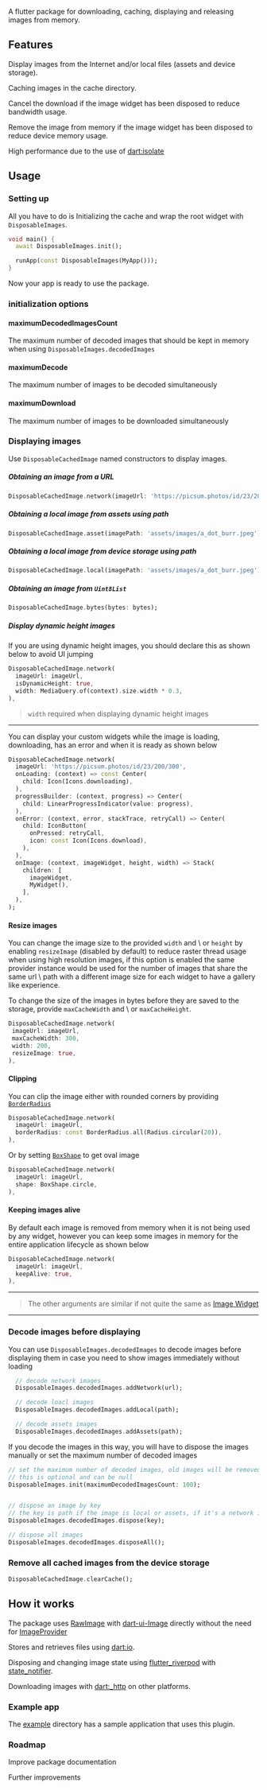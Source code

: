 A flutter package for downloading, caching, displaying and releasing images from memory.

## Features

Display images from the Internet and/or local files (assets and device storage).

Caching images in the cache directory.

Cancel the download if the image widget has been disposed to reduce bandwidth usage.

Remove the image from memory if the image widget has been disposed to reduce device memory usage.

High performance due to the use of [dart:isolate](https://api.dart.dev/stable/2.16.2/dart-isolate/dart-isolate-library.html)

## Usage

### Setting up

All you have to do is Initializing the cache and wrap the root widget with `DisposableImages`.

```dart
void main() {
  await DisposableImages.init();

  runApp(const DisposableImages(MyApp()));
}
```

Now your app is ready to use the package.

### initialization options

#### maximumDecodedImagesCount
The maximum number of decoded images that should be kept in memory when using `DisposableImages.decodedImages`

#### maximumDecode
The maximum number of images to be decoded simultaneously

#### maximumDownload
The maximum number of images to be downloaded simultaneously

### Displaying images

Use `DisposableCachedImage` named constructors to display images.

##### Obtaining an image from a URL

```dart
DisposableCachedImage.network(imageUrl: 'https://picsum.photos/id/23/200/300');
```

##### Obtaining a local image from assets using path

```dart
DisposableCachedImage.asset(imagePath: 'assets/images/a_dot_burr.jpeg');
```

##### Obtaining a local image from device storage using path

```dart
DisposableCachedImage.local(imagePath: 'assets/images/a_dot_burr.jpeg');
```

##### Obtaining an image from `Uint8List`

```dart
DisposableCachedImage.bytes(bytes: bytes);
```

##### Display dynamic height images

If you are using dynamic height images, you should declare this as shown below to avoid UI jumping

```dart
DisposableCachedImage.network(
  imageUrl: imageUrl,
  isDynamicHeight: true,
  width: MediaQuery.of(context).size.width * 0.3,
),
```

> `width` required when displaying dynamic height images

---

You can display your custom widgets while the image is loading, downloading, has an error and when it is ready as shown below

```dart
DisposableCachedImage.network(
  imageUrl: 'https://picsum.photos/id/23/200/300',
  onLoading: (context) => const Center(
    child: Icon(Icons.downloading),
  ),
  progressBuilder: (context, progress) => Center(
    child: LinearProgressIndicator(value: progress),
  ),
  onError: (context, error, stackTrace, retryCall) => Center(
    child: IconButton(
      onPressed: retryCall,
      icon: const Icon(Icons.download),
    ),
  ),
  onImage: (context, imageWidget, height, width) => Stack(
    children: [
      imageWidget,
      MyWidget(),
    ],
  ),
);
```

#### Resize images

You can change the image size to the provided `width` and \ or `height` by enabling `resizeImage` (disabled by default) to reduce raster thread usage when using high resolution images, if this option is enabled the same provider instance would be used for the number of images that share the same url \ path with a different image size for each widget to have a gallery like experience.

To change the size of the images in bytes before they are saved to the storage, provide `maxCacheWidth` and \ or `maxCacheHeight`.

```dart
DisposableCachedImage.network(
 imageUrl: imageUrl,
 maxCacheWidth: 300,
 width: 200,
 resizeImage: true,
),
```

#### Clipping

You can clip the image either with rounded corners by providing [`BorderRadius`](https://api.flutter.dev/flutter/painting/BorderRadius-class.html)

```dart
DisposableCachedImage.network(
  imageUrl: imageUrl,
  borderRadius: const BorderRadius.all(Radius.circular(20)),
),
```

Or by setting [`BoxShape`](https://api.flutter-io.cn/flutter/painting/BoxShape.html) to get oval image

```dart
DisposableCachedImage.network(
  imageUrl: imageUrl,
  shape: BoxShape.circle,
),
```

#### Keeping images alive

By default each image is removed from memory when it is not being used by any widget, however you can keep some images in memory for the entire application lifecycle as shown below

```dart
DisposableCachedImage.network(
  imageUrl: imageUrl,
  keepAlive: true,
),
```

---

> The other arguments are similar if not quite the same as [Image Widget](https://api.flutter.dev/flutter/widgets/Image-class.html)

---

### Decode images before displaying

You can use `DisposableImages.decodedImages` to decode images before displaying them in case you need to show images immediately without loading

```dart
  // decode network images
  DisposableImages.decodedImages.addNetwork(url);

  // decode loacl images
  DisposableImages.decodedImages.addLocal(path);

  // decode assets images
  DisposableImages.decodedImages.addAssets(path);
```

If you decode the images in this way, you will have to dispose the images manually or set the maximum number of decoded images

```dart
// set the maximum number of decoded images, old images will be removed if this number is exeeded
// this is optional and can be null
DisposableImages.init(maximumDecodedImagesCount: 100);


// dispose an image by key
// the key is path if the image is local or assets, if it's a network image the key is the url
DisposableImages.decodedImages.dispose(key);

// dispose all images
DisposableImages.decodedImages.disposeAll();
```

### Remove all cached images from the device storage

```dart
DisposableCachedImage.clearCache();
```

## How it works

The package uses [RawImage](https://api.flutter.dev/flutter/widgets/RawImage-class.html) with [dart-ui-Image](https://api.flutter.dev/flutter/dart-ui/Image-class.html) directly without the need for [ImageProvider](https://api.flutter.dev/flutter/painting/ImageProvider-class.html)

Stores and retrieves files using [dart:io](https://api.flutter.dev/flutter/dart-io/dart-io-library.html).

Disposing and changing image state using [flutter_riverpod](https://pub.dev/packages/flutter_riverpod) with [state_notifier](https://pub.dev/packages/state_notifier).

Downloading images with [dart:_http]() on other platforms.

### Example app

The [example](https://github.com/7mada123/disposable_cached_images/tree/main/example) directory has a sample application that uses this plugin.

### Roadmap

Improve package documentation

Further improvements
